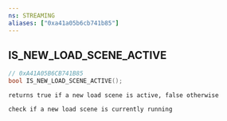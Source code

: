 ```yaml
---
ns: STREAMING
aliases: ["0xa41a05b6cb741b85"]
---
```

## IS_NEW_LOAD_SCENE_ACTIVE

```c
// 0xA41A05B6CB741B85
bool IS_NEW_LOAD_SCENE_ACTIVE();
```

```
returns true if a new load scene is active, false otherwise

check if a new load scene is currently running
```

